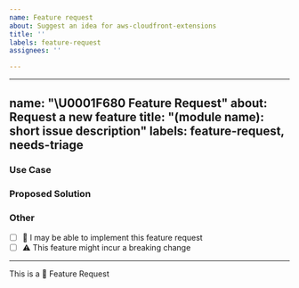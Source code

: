 ```yaml
---
name: Feature request
about: Suggest an idea for aws-cloudfront-extensions
title: ''
labels: feature-request
assignees: ''

---
```


---
name: "\U0001F680 Feature Request"
about: Request a new feature
title: "(module name): short issue description"
labels: feature-request, needs-triage
---

<!-- short description of the feature you are proposing: -->





### Use Case

<!-- why do you need this feature? -->





### Proposed Solution

<!-- Please include prototype/workaround/sketch/reference implementation: -->





### Other

<!-- 
e.g. detailed explanation, stacktraces, related issues, suggestions on how to fix, 
links for us to have context, eg. associated pull-request, stackoverflow, slack, etc
-->





* [ ] :wave: I may be able to implement this feature request
* [ ] :warning: This feature might incur a breaking change

---

This is a :rocket: Feature Request
